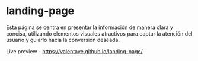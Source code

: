 # landing-page

Esta página se centra en presentar la información de manera clara y concisa, utilizando elementos visuales atractivos para captar la atención del usuario y guiarlo hacia la conversión deseada.

Live preview - https://valentave.github.io/landing-page/
